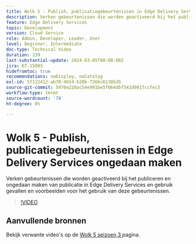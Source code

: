 ```yaml
---
title: Wolk 5 - Publish, publicatiegebeurtenissen in Edge Delivery Services ongedaan maken
description: Verken gebeurtenissen die worden geactiveerd bij het publiceren en ongedaan maken van publicatie in Edge Delivery Services en gebruik gevallen en voorbeelden voor het gebruik van deze gebeurtenissen.
feature: Edge Delivery Services
topic: Development
version: Cloud Service
role: Admin, Developer, Leader, User
level: Beginner, Intermediate
doc-type: Technical Video
duration: 239
last-substantial-update: 2024-03-05T00:00:00Z
jira: KT-15083
hidefromtoc: true
recommendations: noDisplay, noCatalog
exl-id: 5f122412-ab70-4b54-b20b-726bc6138b2b
source-git-commit: 5976e220ac54e901be5f064dbf541d901fccfec5
workflow-type: tm+mt
source-wordcount: '78'
ht-degree: 0%

---
```


# Wolk 5 - Publish, publicatiegebeurtenissen in Edge Delivery Services ongedaan maken

Verken gebeurtenissen die worden geactiveerd bij het publiceren en ongedaan maken van publicatie in Edge Delivery Services en gebruik gevallen en voorbeelden voor het gebruik van deze gebeurtenissen.

>[!VIDEO](https://video.tv.adobe.com/v/3427681?learn=on)

## Aanvullende bronnen

Bekijk verwante video&#39;s op de [ Wolk 5 seizoen 3 ](../cloud5-season-3.md) pagina.
